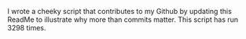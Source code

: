 I wrote a cheeky script that contributes to my Github by updating this ReadMe to illustrate why more than commits matter. This script has run 3298 times.